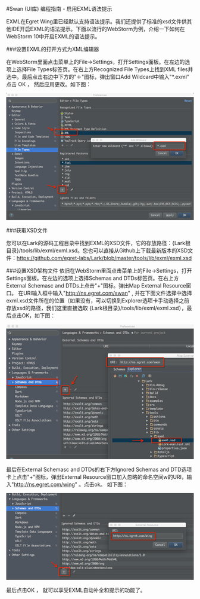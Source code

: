 #Swan (UI库) 编程指南 - 启用EXML语法提示

EXML在Egret Wing里已经默认支持语法提示。我们还提供了标准的xsd文件供其他IDE开启EXML的语法提示。下面以流行的WebStorm为例，介绍一下如何在WebStorm 10中开启EXML的语法提示。


###设置EXML的打开方式为XML编辑器

在WebStorm里面点击菜单上的File→Settings，打开Settings面板。在左边的选项上选择File Types标签页。在右上方Recognized File Types上找到XML files并选中。最后点击右边中下方的"＋"图标，弹出窗口Add Wildcard中输入"*.exml" 点击 OK ， 然后应用更改。如下图：

![](image/3-4-exml.png)

###获取XSD文件

您可以在Lark的源码工程目录中找到EXML的XSD文件，它的存放路径：{Lark根目录}/tools/lib/exml/exml.xsd。您也可以直接从Github上下载最新版本的XSD文件：https://github.com/egret-labs/Lark/blob/master/tools/lib/exml/exml.xsd

###设置XSD架构文件
依旧在WebStorm里面点击菜单上的File→Settings，打开Settings面板。在左边的选项上选择Schemas and DTDs标签页。在右上方External Schemasc and DTDs上点击"+"图标。弹出Map External Resource窗口。 在URI输入框中输入"http://ns.egret.com/swan" , 并在下面文件选择中选择exml.xsd文件所在的位置（如果没有，可以切换到Explorer选项卡手动选择之前存放xsd的路径，我们这里直接选取 {Lark根目录}/tools/lib/exml/exml.xsd），最后点击OK，如下图：

![](image/3-4-exml-webstorm.png)

最后在External Schemasc and DTDs的右下方Ignored Schemas and DTD选项卡上点击"+"图标，弹出External Resource窗口加入忽略的命名空间w的URI，输入"http://ns.egret.com/wing" 。点击ok。 如下图：

![](image/3-4-exml-2.png)

最后点击OK ， 就可以享受EXML自动补全和提示的功能了。


